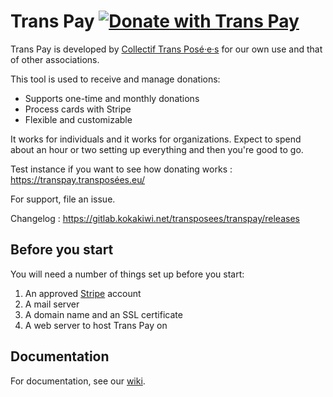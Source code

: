 # Trans Pay [![Donate with Trans Pay](https://dons.xn--transposes-i7a.eu/static/donate-with-transpay.png)](https://dons.transposées.eu/)

Trans Pay is developed by [Collectif Trans Posé·e·s](https://transposées.eu) for our own use and that of other associations.

This tool is used to receive and manage donations:

* Supports one-time and monthly donations
* Process cards with Stripe
* Flexible and customizable

It works for individuals and it works for organizations. Expect to
spend about an hour or two setting up everything and then you're good to go.

Test instance if you want to see how donating works : https://transpay.transposées.eu/

For support, file an issue.

Changelog : https://gitlab.kokakiwi.net/transposees/transpay/releases

## Before you start

You will need a number of things set up before you start:

1. An approved [Stripe](https://stripe.com/) account
1. A mail server
1. A domain name and an SSL certificate
1. A web server to host Trans Pay on

## Documentation

For documentation, see our [wiki](https://gitlab.kokakiwi.net/transposees/transpay/wikis/home).